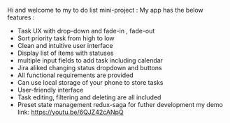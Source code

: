 Hi and welcome to my to do list mini-project :
My app has the below features :

- Task UX with drop-down and fade-in , fade-out
- Sort priority task from high to low
- Clean and intuitive user interface
- Display list of items with statuses
- multiple input fields to add task including calendar
- Jira aliked changing status dropdown and buttons
- All functional requirements are provided
- Can use local storage of your phone to store tasks
- User-friendly interface
- Task editing, filtering and deleting are all included
- Preset state management redux-saga for futher development
  my demo link:
  https://youtu.be/6QJZ42cANpQ
